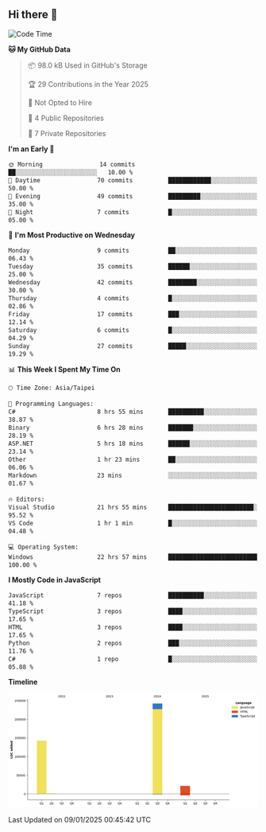 ## Hi there 👋

<!--
**Latisha19/Latisha19** is a ✨ _special_ ✨ repository because its `README.md` (this file) appears on your GitHub profile.

Here are some ideas to get you started:

- 🔭 I’m currently working on ...
- 🌱 I’m currently learning ...
- 👯 I’m looking to collaborate on ...
- 🤔 I’m looking for help with ...
- 💬 Ask me about ...
- 📫 How to reach me: ...
- 😄 Pronouns: ...
- ⚡ Fun fact: ...
-->

<!--START_SECTION:waka-->
![Code Time](http://img.shields.io/badge/Code%20Time-1%2C282%20hrs%2027%20mins-blue)

**🐱 My GitHub Data** 

> 📦 98.0 kB Used in GitHub's Storage 
 > 
> 🏆 29 Contributions in the Year 2025
 > 
> 🚫 Not Opted to Hire
 > 
> 📜 4 Public Repositories 
 > 
> 🔑 7 Private Repositories 
 > 
**I'm an Early 🐤** 

```text
🌞 Morning                14 commits          ██░░░░░░░░░░░░░░░░░░░░░░░   10.00 % 
🌆 Daytime                70 commits          ████████████░░░░░░░░░░░░░   50.00 % 
🌃 Evening                49 commits          █████████░░░░░░░░░░░░░░░░   35.00 % 
🌙 Night                  7 commits           █░░░░░░░░░░░░░░░░░░░░░░░░   05.00 % 
```
📅 **I'm Most Productive on Wednesday** 

```text
Monday                   9 commits           ██░░░░░░░░░░░░░░░░░░░░░░░   06.43 % 
Tuesday                  35 commits          ██████░░░░░░░░░░░░░░░░░░░   25.00 % 
Wednesday                42 commits          ████████░░░░░░░░░░░░░░░░░   30.00 % 
Thursday                 4 commits           █░░░░░░░░░░░░░░░░░░░░░░░░   02.86 % 
Friday                   17 commits          ███░░░░░░░░░░░░░░░░░░░░░░   12.14 % 
Saturday                 6 commits           █░░░░░░░░░░░░░░░░░░░░░░░░   04.29 % 
Sunday                   27 commits          █████░░░░░░░░░░░░░░░░░░░░   19.29 % 
```


📊 **This Week I Spent My Time On** 

```text
🕑︎ Time Zone: Asia/Taipei

💬 Programming Languages: 
C#                       8 hrs 55 mins       ██████████░░░░░░░░░░░░░░░   38.87 % 
Binary                   6 hrs 28 mins       ███████░░░░░░░░░░░░░░░░░░   28.19 % 
ASP.NET                  5 hrs 18 mins       ██████░░░░░░░░░░░░░░░░░░░   23.14 % 
Other                    1 hr 23 mins        ██░░░░░░░░░░░░░░░░░░░░░░░   06.06 % 
Markdown                 23 mins             ░░░░░░░░░░░░░░░░░░░░░░░░░   01.67 % 

🔥 Editors: 
Visual Studio            21 hrs 55 mins      ████████████████████████░   95.52 % 
VS Code                  1 hr 1 min          █░░░░░░░░░░░░░░░░░░░░░░░░   04.48 % 

💻 Operating System: 
Windows                  22 hrs 57 mins      █████████████████████████   100.00 % 
```

**I Mostly Code in JavaScript** 

```text
JavaScript               7 repos             ██████████░░░░░░░░░░░░░░░   41.18 % 
TypeScript               3 repos             ████░░░░░░░░░░░░░░░░░░░░░   17.65 % 
HTML                     3 repos             ████░░░░░░░░░░░░░░░░░░░░░   17.65 % 
Python                   2 repos             ███░░░░░░░░░░░░░░░░░░░░░░   11.76 % 
C#                       1 repo              █░░░░░░░░░░░░░░░░░░░░░░░░   05.88 % 
```



**Timeline**

![Lines of Code chart](https://raw.githubusercontent.com/Latisha19/Latisha19/main/assets/bar_graph.png)


 Last Updated on 09/01/2025 00:45:42 UTC
<!--END_SECTION:waka-->

